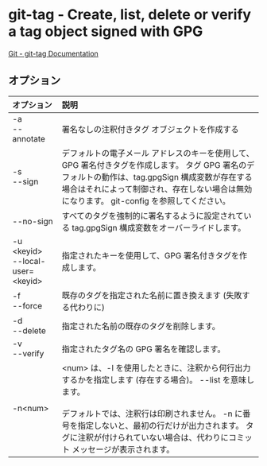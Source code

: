 # git-tag - Create, list, delete or verify a tag object signed with GPG

[Git - git-tag Documentation](https://git-scm.com/docs/git-tag)


## オプション

|オプション|説明|
|:--|:--|
|-a<br>--annotate|署名なしの注釈付きタグ オブジェクトを作成する|
|-s<br>--sign|デフォルトの電子メール アドレスのキーを使用して、GPG 署名付きタグを作成します。 タグ GPG 署名のデフォルトの動作は、tag.gpgSign 構成変数が存在する場合はそれによって制御され、存在しない場合は無効になります。 git-config を参照してください。|
|--no-sign|すべてのタグを強制的に署名するように設定されている tag.gpgSign 構成変数をオーバーライドします。|
|-u \<keyid><br>--local-user=\<keyid>|指定されたキーを使用して、GPG 署名付きタグを作成します。|
|-f<br>--force|既存のタグを指定された名前に置き換えます (失敗する代わりに)|
|-d<br>--delete|指定された名前の既存のタグを削除します。|
|-v<br>--verify|指定されたタグ名の GPG 署名を確認します。|
|-n\<num>|\<num> は、-l を使用したときに、注釈から何行出力するかを指定します (存在する場合)。 --list を意味します。<br><br>デフォルトでは、注釈行は印刷されません。 -n に番号を指定しないと、最初の行だけが出力されます。 タグに注釈が付けられていない場合は、代わりにコミット メッセージが表示されます。|
